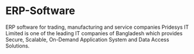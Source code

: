 # ERP-Software
ERP software for trading, manufacturing and service companies Pridesys IT Limited is one of the leading IT companies of Bangladesh which provides Secure, Scalable, On-Demand Application System and Data Access Solutions.
